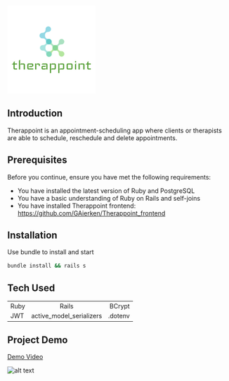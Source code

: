 
![alt text](https://github.com/GAierken/Therappoint_frontend/raw/master/therappoint_frontend/public/logo.ico "Therappoint")

## Introduction
Therappoint is an appointment-scheduling app where clients or therapists are able to schedule, reschedule and delete appointments. 

## Prerequisites
Before you continue, ensure you have met the following requirements:
* You have installed the latest version of Ruby and PostgreSQL
* You have a basic understanding of Ruby on Rails and self-joins
* You have installed Therappoint frontend: https://github.com/GAierken/Therappoint_frontend

## Installation 
Use bundle to install and start

```bash
bundle install && rails s
```

## Tech Used
|      |                         |           |
| ---- |:-----------------------:| ---------:|
| Ruby | Rails                   | BCrypt    |
| JWT  | active_model_serializers| .dotenv   |

## Project Demo
[Demo Video](https://www.youtube.com/watch?v=QZEsGHZpaoo&feature=youtu.be)


![alt text](https://github.com/GAierken/Therappoint_frontend/raw/master/therappoint_frontend/Therappoint.gif "Therappoint")